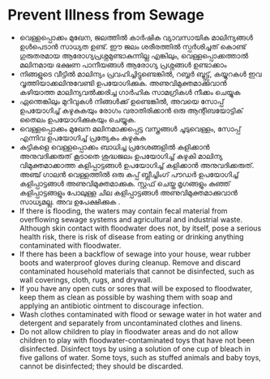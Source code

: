 # Prevent Illness from Sewage

*  വെള്ളപ്പൊക്കം മുഖേന, ജലത്തിൽ കാർഷിക വ്യാവസായിക മാലിന്യങ്ങൾ ഉൾപെടാൻ സാധ്യത ഉണ്ട്. ഈ ജലം ശരീരത്തിൽ സ്പർശിച്ചത് കൊണ്ട് ഗുരുതരമായ ആരോഗ്യപ്രശ്നമുണ്ടാകുന്നില്ല എങ്കിലും, വെള്ളപ്പൊക്കത്താൽ മലിനമായ ഭക്ഷണ പാനീയങ്ങൾ ആരോഗ്യ പ്രശ്നങ്ങൾ ഉണ്ടാക്കാം
* നിങ്ങളുടെ വീട്ടിൽ മാലിന്യം പ്രവഹിച്ചിട്ടുണ്ടെങ്കിൽ, റബ്ബർ ബൂട്ട്സ്, കയ്യുറകൾ ഇവ വൃത്തിയാക്കലിനുവേണ്ടി ഉപയോഗിക്കുക. അണുവിമുക്തമാക്കുവാൻ കഴിയാത്ത മാലിന്യവൽക്കരിച്ച ഗാർഹിക സാമഗ്രികൾ നീക്കം ചെയ്യുക
* ഏന്തെങ്കിലും മുറിവുകൾ നിങ്ങൾക്ക് ഉണ്ടെങ്കിൽ, അവയെ സോപ്പ് ഉപയോഗിച്ച് കഴുകുകയും രോഗം വരാതിരിക്കാൻ ഒരു ആന്റിബയോട്ടിക് തൈലം ഉപയോഗിക്കുകയും ചെയ്യുക.
* വെള്ളപ്പൊക്കം മുഖേന മലിനമാക്കപ്പെട്ട വസ്ത്രങ്ങൾ ചൂടുവെള്ളം, സോപ്പ് എന്നിവ ഉപയോഗിച്ച് പ്രത്യേകം കഴുകുക
* കുട്ടികളെ വെള്ളപ്പൊക്കം ബാധിച്ച പ്രദേശങ്ങളിൽ കളിക്കാൻ അനുവദിക്കരുത് കൂടാതെ ശുദ്ധജലം ഉപയോഗിച്ച് കഴുകി മാലിന്യ വിമുക്തമാക്കാത്ത കളിപ്പാട്ടങ്ങൾ ഉപയോഗിച്ച് കളിക്കാൻ അനുവദിക്കരുത്. അഞ്ച് ഗാലൻ വെള്ളത്തിൽ ഒരു കപ്പ് ബ്ലീച്ചിംഗ് പൗഡർ ഉപയോഗിച്ച് കളിപ്പാട്ടങ്ങൾ അണുവിമുക്തമാക്കുക. സ്റ്റഫ് ചെയ്ത മൃഗങ്ങളും കുഞ്ഞ് കളിപ്പാട്ടങ്ങളും പോലുള്ള ചില കളിപ്പാട്ടങ്ങൾ അണുവിമുക്തമാക്കുവാൻ സാധ്യമല്ല. അവ ഉപേക്ഷിക്കുക .  
* If there is flooding, the waters may contain fecal material from overflowing sewage systems and agricultural and industrial waste. Although skin contact with floodwater does not, by itself, pose a serious health risk, there is risk of disease from eating or drinking anything contaminated with floodwater.
* If there has been a backflow of sewage into your house, wear rubber boots and waterproof gloves during cleanup. Remove and discard contaminated household materials that cannot be disinfected, such as wall coverings, cloth, rugs, and drywall.
* If you have any open cuts or sores that will be exposed to floodwater, keep them as clean as possible by washing them with soap and applying an antibiotic ointment to discourage infection.
* Wash clothes contaminated with flood or sewage water in hot water and detergent and separately from uncontaminated clothes and linens.
* Do not allow children to play in floodwater areas and do not allow children to play with floodwater-contaminated toys that have not been disinfected. Disinfect toys by using a solution of one cup of bleach in five gallons of water. Some toys, such as stuffed animals and baby toys, cannot be disinfected; they should be discarded.

